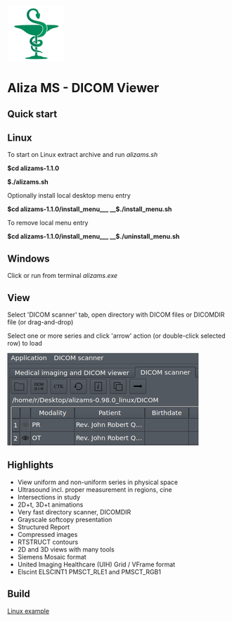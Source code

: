 ![Aliza MS](alizams/package/archive/install_menu/icons/hicolor/128x128/apps/alizams.png)

Aliza MS - DICOM Viewer
=======================

Quick start
-----------

Linux
-----

To start on Linux extract archive and run _alizams.sh_

__$cd alizams-1.1.0__

__$./alizams.sh__

Optionally install local desktop menu entry

__$cd alizams-1.1.0/install_menu___
__$./install_menu.sh__

To remove local menu entry

__$cd alizams-1.1.0/install_menu___
__$./uninstall_menu.sh__


Windows
-------

Click or run from terminal _alizams.exe_

View
----

Select 'DICOM scanner' tab, open directory with DICOM files or DICOMDIR file (or drag-and-drop)

Select one or more series and click 'arrow' action (or double-click selected row) to load


![Open](alizams/package/art/start0.png)



Highlights
----------
 * View uniform and non-uniform series in physical space
 * Ultrasound incl. proper measurement in regions, cine
 * Intersections in study
 * 2D+t, 3D+t animations
 * Very fast directory scanner, DICOMDIR
 * Grayscale softcopy presentation
 * Structured Report
 * Compressed images
 * RTSTRUCT contours
 * 2D and 3D views with many tools
 * Siemens Mosaic format
 * United Imaging Healthcare (UIH) Grid / VFrame format
 * Elscint ELSCINT1 PMSCT_RLE1 and PMSCT_RGB1


Build
-----

[Linux example](https://github.com/AlizaMedicalImaging/AlizaMS/wiki)

